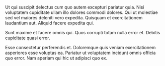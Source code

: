 Ut qui suscipit delectus cum quo autem excepturi pariatur quia. Nisi voluptatem cupiditate ullam illo dolores commodi dolores. Qui ut molestiae sed vel maiores deleniti vero expedita. Quisquam et exercitationem laudantium aut. Aliquid facere expedita qui.
 Sunt maxime et facere omnis qui. Quos corrupti totam nulla error et. Debitis cupiditate quasi error.
 Esse consectetur perferendis et. Doloremque quis veniam exercitationem asperiores esse voluptas ea. Pariatur ut voluptatem incidunt omnis officia quo error. Nam aperiam qui hic ut adipisci quo ex.